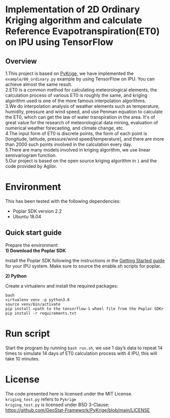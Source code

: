 # Implementation of 2D Ordinary Kriging algorithm and calculate Reference Evapotranspiration(ET0) on IPU using TensorFlow
## Overview
1.This project is based on [PyKrige](https://github.com/GeoStat-Framework/PyKrige), we have implemented the `example/00_ordinary.py` example by using TensorFlow on IPU. You can achieve almost the same result.  
2.ET0 is a common method for calculating meteorological elements, the calculation process of various ET0 is roughly the same, and kriging algorithm used is one of the more famous interpolation algorithms.  
3.We do interpolation analysis of weather elements such as temperature, humidity, pressure and wind speed, and use Penman equation to calculate the ET0, which can get the law of water transpiration in the area. It's of great value for the research of meteorological data mining, evaluation of numerical weather forecasting, and climate change, etc.  
4.The input form of ET0 is discrete points, the form of each point is [longitude, latitude, pressure/wind speed/temperature], and there are more than 2000 such points involved in the calculation every day.  
5.There are many models involved in kriging algorithm, we use linear semivariogram function.  
5.Our project is based on the open source kriging algorithm in `1` and the code provided by Agilor.  
# Environment
This has been tested with the following dependencies:
- Poplar SDK version 2.2
- Ubuntu 18.04
## Quick start guide
Prepare the environment  
**1) Download the Poplar SDK**  

Install the Poplar SDK following the instructions in the [Getting Started guide](https://docs.graphcore.ai/projects/ipu-pod-getting-started/en/latest/installation.html) for your IPU system. Make sure to source the enable.sh scripts for poplar.  

**2) Python**

Create a virtualenv and install the required packages:
```
bash
virtualenv venv -p python3.6
source venv/bin/activate
pip install <path to the tensorflow-1 wheel file from the Poplar SDK>
pip install -r requirements.txt
```
# Run script
Start the program by running `bash run.sh`, we use 1 day’s data to repeat 14 times to simulate 14 days of ET0 calculation process with 4 IPU, this will take 10 minutes.  
# License
The code presented here is licensed under the MIT License.  
`kriging_test.py` refers to `Pykrige`  
`kriging_test.py` is licensed under BSD 3-Clause: https://github.com/GeoStat-Framework/PyKrige/blob/main/LICENSE  
